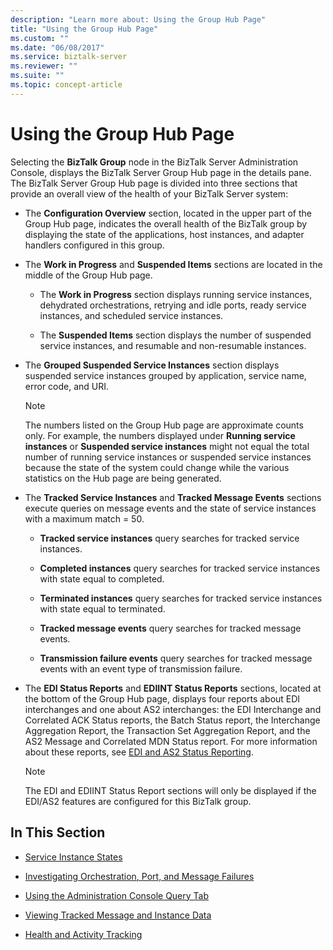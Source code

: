 ```yaml
---
description: "Learn more about: Using the Group Hub Page"
title: "Using the Group Hub Page"
ms.custom: ""
ms.date: "06/08/2017"
ms.service: biztalk-server
ms.reviewer: ""
ms.suite: ""
ms.topic: concept-article
---
```

# Using the Group Hub Page
Selecting the **BizTalk Group** node in the BizTalk Server Administration Console, displays the BizTalk Server Group Hub page in the details pane. The BizTalk Server Group Hub page is divided into three sections that provide an overall view of the health of your BizTalk Server system:  
  
-   The **Configuration Overview** section, located in the upper part of the Group Hub page, indicates the overall health of the BizTalk group by displaying the state of the applications, host instances, and adapter handlers configured in this group.  
  
-   The **Work in Progress**  and **Suspended Items** sections are located in the middle of the Group Hub page.  
  
    -   The **Work in Progress** section displays running service instances, dehydrated orchestrations, retrying and idle ports, ready service instances, and scheduled service instances.  
  
    -   The **Suspended Items** section displays the number of suspended service instances, and resumable and non-resumable instances.  
  
-   The **Grouped Suspended Service Instances** section displays suspended service instances grouped by application, service name, error code, and URI.  
  
    > [!NOTE]
    >  The numbers listed on the Group Hub page are approximate counts only. For example, the numbers displayed under **Running service instances** or **Suspended service instances** might not equal the total number of running service instances or suspended service instances because the state of the system could change while the various statistics on the Hub page are being generated.  
  
-   The **Tracked Service Instances** and **Tracked Message Events** sections execute queries on message events and the state of service instances with a maximum match = 50.  
  
    -   **Tracked service instances** query searches for tracked service instances.  
  
    -   **Completed instances** query searches for tracked service instances with state equal to completed.  
  
    -   **Terminated instances** query searches for tracked service instances with state equal to terminated.  
  
    -   **Tracked message events** query searches for tracked message events.  
  
    -   **Transmission failure events** query searches for tracked message events with an event type of transmission failure.  
  
-   The **EDI Status Reports** and **EDIINT Status Reports** sections, located at the bottom of the Group Hub page, displays four reports about EDI interchanges and one about AS2 interchanges: the EDI Interchange and Correlated ACK Status reports, the Batch Status report, the Interchange Aggregation Report, the Transaction Set Aggregation Report, and the AS2 Message and Correlated MDN Status report. For more information about these reports, see [EDI and AS2 Status Reporting](../core/edi-and-as2-status-reporting.md).  
  
    > [!NOTE]
    >  The EDI and EDIINT Status Report sections will only be displayed if the EDI/AS2 features are configured for this BizTalk group.  
  
## In This Section  
  
-   [Service Instance States](../core/service-instance-states.md)  
  
-   [Investigating Orchestration, Port, and Message Failures](../core/investigating-orchestration-port-and-message-failures.md)  
  
-   [Using the Administration Console Query Tab](../core/using-the-administration-console-query-tab.md)  
  
-   [Viewing Tracked Message and Instance Data](../core/viewing-tracked-message-and-instance-data.md)  
  
-   [Health and Activity Tracking](../core/health-and-activity-tracking.md)
